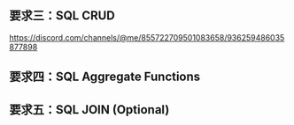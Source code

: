 ## 要求三：SQL CRUD
https://discord.com/channels/@me/855722709501083658/936259486035877898
## 要求四：SQL Aggregate Functions
## 要求五：SQL JOIN (Optional)
